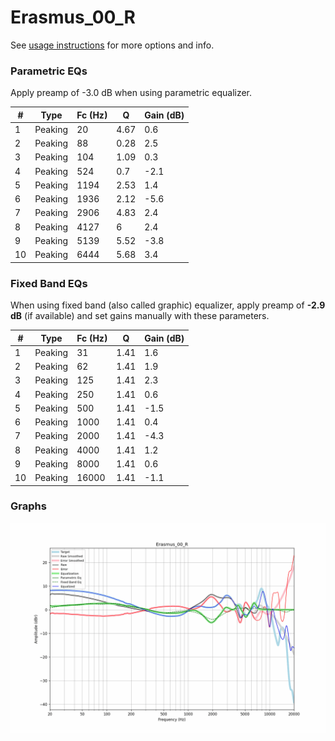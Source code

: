# Erasmus_00_R
See [usage instructions](https://github.com/jaakkopasanen/AutoEq#usage) for more options and info.

### Parametric EQs
Apply preamp of -3.0 dB when using parametric equalizer.

|   # | Type    |   Fc (Hz) |    Q |   Gain (dB) |
|-----|---------|-----------|------|-------------|
|   1 | Peaking |        20 | 4.67 |         0.6 |
|   2 | Peaking |        88 | 0.28 |         2.5 |
|   3 | Peaking |       104 | 1.09 |         0.3 |
|   4 | Peaking |       524 | 0.7  |        -2.1 |
|   5 | Peaking |      1194 | 2.53 |         1.4 |
|   6 | Peaking |      1936 | 2.12 |        -5.6 |
|   7 | Peaking |      2906 | 4.83 |         2.4 |
|   8 | Peaking |      4127 | 6    |         2.4 |
|   9 | Peaking |      5139 | 5.52 |        -3.8 |
|  10 | Peaking |      6444 | 5.68 |         3.4 |

### Fixed Band EQs
When using fixed band (also called graphic) equalizer, apply preamp of **-2.9 dB** (if available) and set gains manually with these parameters.

|   # | Type    |   Fc (Hz) |    Q |   Gain (dB) |
|-----|---------|-----------|------|-------------|
|   1 | Peaking |        31 | 1.41 |         1.6 |
|   2 | Peaking |        62 | 1.41 |         1.9 |
|   3 | Peaking |       125 | 1.41 |         2.3 |
|   4 | Peaking |       250 | 1.41 |         0.6 |
|   5 | Peaking |       500 | 1.41 |        -1.5 |
|   6 | Peaking |      1000 | 1.41 |         0.4 |
|   7 | Peaking |      2000 | 1.41 |        -4.3 |
|   8 | Peaking |      4000 | 1.41 |         1.2 |
|   9 | Peaking |      8000 | 1.41 |         0.6 |
|  10 | Peaking |     16000 | 1.41 |        -1.1 |

### Graphs
![](./Erasmus_00_R.png)
